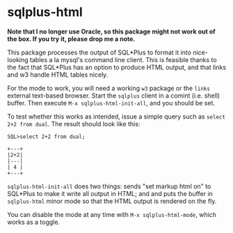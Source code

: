 # sqlplus-html

**Note that I no longer use Oracle, so this package might not work out
of the box.  If you try it, please drop me a note.**

This package processes the output of SQL\*Plus to format it into
nice-looking tables a la mysql's command line client.  This is
feasible thanks to the fact that SQL\*Plus has an option to produce
HTML output, and that links and w3 handle HTML tables nicely.

For the mode to work, you will need a working `w3` package or the
`links` external text-based browser.  Start the `sqlplus` client in a
comint (i.e. shell) buffer.  Then execute `M-x sqlplus-html-init-all`,
and you should be set.

To test whether this works as intended, issue a simple query such
as `select 2+2 from dual`.  The result should look like this:

```
SQL>select 2+2 from dual;

+---+
|2+2|
|---|
| 4 |
+---+
```

`sqlplus-html-init-all` does two things: sends "set markup html on" to
SQL\*Plus to make it write all output in HTML; and and puts the buffer
in `sqlplus-html` minor mode so that the HTML output is rendered on
the fly.

You can disable the mode at any time with `M-x sqlplus-html-mode`,
which works as a toggle.
